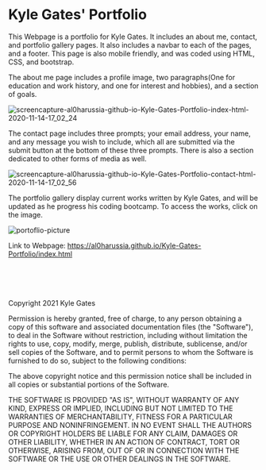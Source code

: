 # Kyle Gates' Portfolio


This Webpage is a portfolio for Kyle Gates. It includes an about me, contact, and portfolio gallery pages.
It also includes a navbar to each of the pages, and a footer. This page is also mobile friendly, and was coded 
using HTML, CSS, and bootstrap.

The about me page includes a profile image, two paragraphs(One for education and work history, and one for interest and hobbies), and a section of goals.

![screencapture-al0harussia-github-io-Kyle-Gates-Portfolio-index-html-2020-11-14-17_02_24](https://user-images.githubusercontent.com/70537665/99160518-088b4d00-269d-11eb-80c4-16f4860573a5.png)

The contact page includes three prompts; your email address, your name, and any message you wish to include, which all are submitted via the submit button at the bottom of these three prompts. There is also a section dedicated to other forms of media as well.

![screencapture-al0harussia-github-io-Kyle-Gates-Portfolio-contact-html-2020-11-14-17_02_56](https://user-images.githubusercontent.com/70537665/99160527-18a32c80-269d-11eb-868f-c8a11381f341.png)

The portfolio gallery display current works written by Kyle Gates, and will be updated as he progress his coding bootcamp. To access the works, click on the image.

![portoflio-picture](https://user-images.githubusercontent.com/70537665/104240706-590af680-5411-11eb-953f-77977facface.png)


Link to Webpage: https://al0harussia.github.io/Kyle-Gates-Portfolio/index.html

<br>
<br>
<br>
<br>
Copyright 2021 Kyle Gates

Permission is hereby granted, free of charge, to any person obtaining a copy of this software and associated documentation files (the "Software"), to deal in the Software without restriction, including without limitation the rights to use, copy, modify, merge, publish, distribute, sublicense, and/or sell copies of the Software, and to permit persons to whom the Software is furnished to do so, subject to the following conditions:

The above copyright notice and this permission notice shall be included in all copies or substantial portions of the Software.

THE SOFTWARE IS PROVIDED "AS IS", WITHOUT WARRANTY OF ANY KIND, EXPRESS OR IMPLIED, INCLUDING BUT NOT LIMITED TO THE WARRANTIES OF MERCHANTABILITY, FITNESS FOR A PARTICULAR PURPOSE AND NONINFRINGEMENT. IN NO EVENT SHALL THE AUTHORS OR COPYRIGHT HOLDERS BE LIABLE FOR ANY CLAIM, DAMAGES OR OTHER LIABILITY, WHETHER IN AN ACTION OF CONTRACT, TORT OR OTHERWISE, ARISING FROM, OUT OF OR IN CONNECTION WITH THE SOFTWARE OR THE USE OR OTHER DEALINGS IN THE SOFTWARE.

